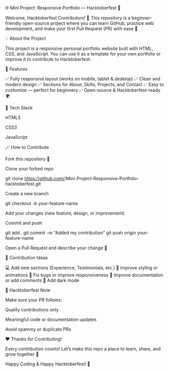 🌐 Mini Project: Responsive Portfolio — Hacktoberfest 🎉

Welcome, Hacktoberfest Contributors! 👋
This repository is a beginner-friendly open-source project where you can learn GitHub, practice web development, and make your first Pull Request (PR) with ease 🚀

💡 About the Project

This project is a responsive personal portfolio website built with HTML, CSS, and JavaScript.
You can use it as a template for your own portfolio or improve it to contribute to Hacktoberfest.

🧱 Features

✅ Fully responsive layout (works on mobile, tablet & desktop)
✅ Clean and modern design
✅ Sections for About, Skills, Projects, and Contact
✅ Easy to customize — perfect for beginners
✅ Open-source & Hacktoberfest-ready 🌍

🧰 Tech Stack

HTML5

CSS3

JavaScript

🪄 How to Contribute

Fork this repository 🍴

Clone your forked repo

git clone https://github.com/<your-username>/Mini-Project-Responsive-Portfolio-hacktoberfest.git


Create a new branch

git checkout -b your-feature-name


Add your changes (new feature, design, or improvement)

Commit and push

git add .
git commit -m "Added my contribution"
git push origin your-feature-name


Open a Pull Request and describe your change 🎯

🎯 Contribution Ideas

💻 Add new sections (Experience, Testimonials, etc.)
🎨 Improve styling or animations
🧩 Fix bugs or improve responsiveness
📝 Improve documentation or add comments
🧠 Add dark mode

🌟 Hacktoberfest Note

Make sure your PR follows:

Quality contributions only

Meaningful code or documentation updates

Avoid spammy or duplicate PRs

❤️ Thanks for Contributing!

Every contribution counts!
Let’s make this repo a place to learn, share, and grow together 💪

Happy Coding & Happy Hacktoberfest! 🎃
